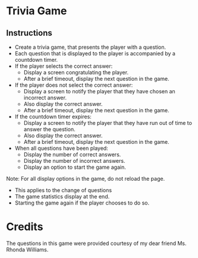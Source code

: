 # Trivia Game

## Instructions

* Create a trivia game, that presents the player with a question.
* Each question that is displayed to the player is accompanied by a countdown timer.
* If the player selects the correct answer:
    - Display a screen congratulating the player.
    - After a brief timeout, display the next question in the game.
* If the player does not select the correct answer:
    - Display a screen to notify the player that they have chosen an incorrect answer.
    - Also display the correct answer.
    - After a brief timeout, display the next question in the game.
* If the countdown timer expires:
    - Display a screen to notify the player that they have run out of time to answer the question.
    - Also display the correct answer.
    - After a brief timeout, display the next question in the game.
* When all questions have been played:
    - Display the number of correct answers.
    - Display the number of incorrect answers.
    - Display an option to start the game again.

Note: For all display options in the game, do not reload the page.
- This applies to the change of questions
- The game statistics display at the end.
- Starting the game again if the player chooses to do so.

# Credits

The questions in this game were provided courtesy of my dear friend Ms. Rhonda Williams.
